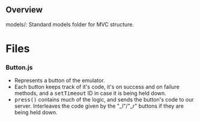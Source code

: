 Overview
-----------------------------------------------------
models/: Standard models folder for MVC structure.


Files
=====================================================
### Button.js
  * Represents a button of the emulator.
  * Each button keeps track of it's code, it's on success and on failure methods,
    and a <tt>setTimeout</tt> ID in case it is being held down.
  * <tt>press()</tt> contains much of the logic, and sends the button's code to
    our server. Interleaves the code given by the "\_l"/"\_r" buttons if they are
    being held down.
